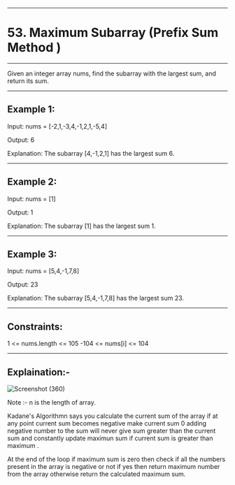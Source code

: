 

-----------------
# 53. Maximum Subarray  (Prefix Sum Method )
---------------------

Given an integer array nums, find the 
subarray
 with the largest sum, and return its sum.

 
----------------
Example 1:
---------------

Input: nums = [-2,1,-3,4,-1,2,1,-5,4]

Output: 6

Explanation: The subarray [4,-1,2,1] has the largest sum 6.

----------------
Example 2:
---------------

Input: nums = [1]

Output: 1

Explanation: The subarray [1] has the largest sum 1.

----------------
Example 3:
---------------

Input: nums = [5,4,-1,7,8]

Output: 23

Explanation: The subarray [5,4,-1,7,8] has the largest sum 23.
 
--------------
Constraints:
------------

1 <= nums.length <= 105
-104 <= nums[i] <= 104

-------------
Explaination:-
-------------

![Screenshot (360)](https://github.com/Swetathakare/DSA-Java-Questions/assets/143093330/70c35b58-8af5-4dd5-a273-ab1377551857)

Note :- n is the length of array.

Kadane's Algorithmn says you calculate the current sum of the array if at any point current sum becomes negative make current sum 0 adding negative number to the sum will never give sum greater than the current sum and constantly update maximun sum if current sum is greater than maximum .

At the end of the loop if maximum sum is zero then check if all the  numbers present in the array is negative or not if yes then return maximum number from the array otherwise return the calculated maximum sum.
